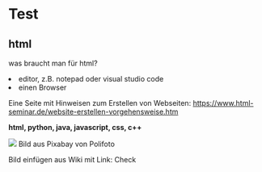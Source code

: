 # Test


<html>
<head>

</head>
<body>

<h2>html</h2>
<p>was braucht man für html?</p>
<li>editor, z.B. notepad oder visual studio code</li>
<li>einen Browser</li>
<p>Eine Seite mit Hinweisen zum Erstellen von Webseiten:
<a href="https://www.html-seminar.de/website-erstellen-vorgehensweise.htm">https://www.html-seminar.de/website-erstellen-vorgehensweise.htm</a></p>
<p> 
  <b> html, python, java, javascript, css, c++ </b>


![](https://pixabay.com/get/53e6d5464b55aa14f6d1867dda353678153ddbec5755724f_1920.jpg)
Bild aus Pixabay von Polifoto

Bild einfügen aus Wiki mit Link: Check
